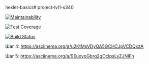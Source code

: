 hexlet-basics# project-lvl1-s340

[![Maintainability](https://api.codeclimate.com/v1/badges/a99a88d28ad37a79dbf6/maintainability)](https://codeclimate.com/github/codeclimate/codeclimate/maintainability)

[![Test Coverage](https://api.codeclimate.com/v1/badges/a99a88d28ad37a79dbf6/test_coverage)](https://codeclimate.com/github/codeclimate/codeclimate/test_coverage)

[![Build Status](https://travis-ci.org/eidolonzx/project-lvl1-s340.svg?branch=master)](https://travis-ci.org/eidolonzx/project-lvl1-s340)

Шаг 4: https://asciinema.org/a/u2KtMsVDyQA5GCHCJpVCDQxzA

Шаг 5: https://asciinema.org/a/9EuxypGbrq2gOclpsLyZJNlFh

